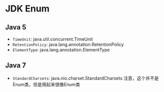 # JDK Enum

## Java 5

- `TimeUnit`: java.util.concurrent.TimeUnit
- `RetentionPolicy`: java.lang.annotation.RetentionPolicy
- `ElementType`: java.lang.annotation.ElementType

## Java 7

- `StandardCharsets`: java.nio.charset.StandardCharsets 注意，这个并不是Enum类，但是用起来很像Enum类
